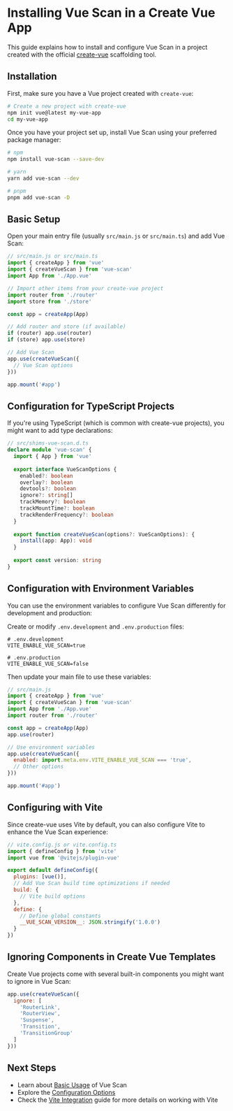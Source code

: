 # Installing Vue Scan in a Create Vue App

This guide explains how to install and configure Vue Scan in a project created with the official [create-vue](https://github.com/vuejs/create-vue) scaffolding tool.

## Installation

First, make sure you have a Vue project created with `create-vue`:

```bash
# Create a new project with create-vue
npm init vue@latest my-vue-app
cd my-vue-app
```

Once you have your project set up, install Vue Scan using your preferred package manager:

```bash
# npm
npm install vue-scan --save-dev

# yarn
yarn add vue-scan --dev

# pnpm
pnpm add vue-scan -D
```

## Basic Setup

Open your main entry file (usually `src/main.js` or `src/main.ts`) and add Vue Scan:

```js
// src/main.js or src/main.ts
import { createApp } from 'vue'
import { createVueScan } from 'vue-scan'
import App from './App.vue'

// Import other items from your create-vue project
import router from './router'
import store from './store'

const app = createApp(App)

// Add router and store (if available)
if (router) app.use(router)
if (store) app.use(store)

// Add Vue Scan
app.use(createVueScan({
  // Vue Scan options
}))

app.mount('#app')
```

## Configuration for TypeScript Projects

If you're using TypeScript (which is common with create-vue projects), you might want to add type declarations:

```ts
// src/shims-vue-scan.d.ts
declare module 'vue-scan' {
  import { App } from 'vue'
  
  export interface VueScanOptions {
    enabled?: boolean
    overlay?: boolean
    devtools?: boolean
    ignore?: string[]
    trackMemory?: boolean
    trackMountTime?: boolean
    trackRenderFrequency?: boolean
  }
  
  export function createVueScan(options?: VueScanOptions): {
    install(app: App): void
  }
  
  export const version: string
}
```

## Configuration with Environment Variables

You can use the environment variables to configure Vue Scan differently for development and production:

Create or modify `.env.development` and `.env.production` files:

```
# .env.development
VITE_ENABLE_VUE_SCAN=true

# .env.production
VITE_ENABLE_VUE_SCAN=false
```

Then update your main file to use these variables:

```js
// src/main.js
import { createApp } from 'vue'
import { createVueScan } from 'vue-scan'
import App from './App.vue'
import router from './router'

const app = createApp(App)
app.use(router)

// Use environment variables
app.use(createVueScan({
  enabled: import.meta.env.VITE_ENABLE_VUE_SCAN === 'true',
  // Other options
}))

app.mount('#app')
```

## Configuring with Vite

Since create-vue uses Vite by default, you can also configure Vite to enhance the Vue Scan experience:

```js
// vite.config.js or vite.config.ts
import { defineConfig } from 'vite'
import vue from '@vitejs/plugin-vue'

export default defineConfig({
  plugins: [vue()],
  // Add Vue Scan build time optimizations if needed
  build: {
    // Vite build options
  },
  define: {
    // Define global constants
    __VUE_SCAN_VERSION__: JSON.stringify('1.0.0')
  }
})
```

## Ignoring Components in Create Vue Templates

Create Vue projects come with several built-in components you might want to ignore in Vue Scan:

```js
app.use(createVueScan({
  ignore: [
    'RouterLink',
    'RouterView',
    'Suspense',
    'Transition',
    'TransitionGroup'
  ]
}))
```

## Next Steps

- Learn about [Basic Usage](../guides/basic-usage.md) of Vue Scan
- Explore the [Configuration Options](../guides/configuration.md)
- Check the [Vite Integration](./vite.md) guide for more details on working with Vite